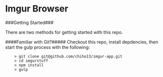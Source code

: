 Imgur Browser
====

###Getting Started###

There are two methods for getting started with this repo.

####Familiar with Git?#####
Checkout this repo, install depdencies, then start the gulp process with the following:

```
	> git clone git@github.com/chiho13/imgur-app.git
	> cd imgurstuff
	> npm install
	> gulp
```
